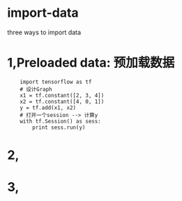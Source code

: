 import-data
====

three ways to import data

# 1,Preloaded data: 预加载数据
 
```
    import tensorflow as tf  
    # 设计Graph  
    x1 = tf.constant([2, 3, 4])  
    x2 = tf.constant([4, 0, 1])  
    y = tf.add(x1, x2)  
    # 打开一个session --> 计算y  
    with tf.Session() as sess:  
        print sess.run(y)  
```
# 2,

# 3,

